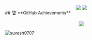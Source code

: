 <div align="center">  
  <img align="center" src="http://github-profile-summary-cards.vercel.app/api/cards/stats? username=suvesh0707&theme=github_dark" />
  <img align="center" src="http://github-profile-summary-cards.vercel.app/api/cards/repos-per-language?username=suvesh0707&theme=github_dark"/>
</div>
## 🏆 **GitHub Achievements**
<p align="center">
  <img src="https://github-profile-trophy.vercel.app/?username=suvesh0707&theme=radical&no-frame=true" />
</p>



<p><img align="center" src="https://github-readme-streak-stats.herokuapp.com/?user=suvesh0707&theme=github_dark" alt="suvesh0707" /></p>
